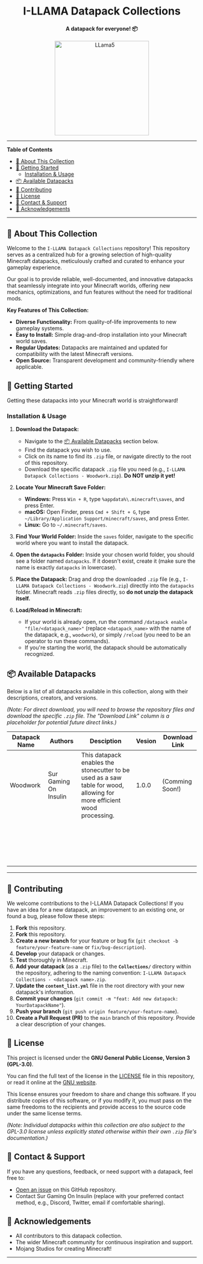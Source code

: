 <div align="center">
	<h1>I-LLAMA Datapack Collections</h1>
	<h4>A datapack for everyone! 📦</h4>
<a href="https://ibb.co/x8RzdnCS"><img src="https://i.ibb.co/R4VQdXvp/LLama5.png" alt="LLama5" border="0" height=250 width=auto></a>
</div>

---

**Table of Contents**

* [🌟 About This Collection](#-about-this-collection)
* [🚀 Getting Started](#-getting-started)
    * [Installation & Usage](#installation--usage)
* [📦 Available Datapacks](#-available-datapacks)
* [🤝 Contributing](#-contributing)
* [📄 License](#-license)
* [📧 Contact & Support](#-contact--support)
* [🙏 Acknowledgements](#-acknowledgements)

---

## 🌟 About This Collection

Welcome to the `I-LLAMA Datapack Collections` repository! This repository serves as a centralized hub for a growing selection of high-quality Minecraft datapacks, meticulously crafted and curated to enhance your gameplay experience.

Our goal is to provide reliable, well-documented, and innovative datapacks that seamlessly integrate into your Minecraft worlds, offering new mechanics, optimizations, and fun features without the need for traditional mods.

**Key Features of This Collection:**

* **Diverse Functionality:** From quality-of-life improvements to new gameplay systems.
* **Easy to Install:** Simple drag-and-drop installation into your Minecraft world saves.
* **Regular Updates:** Datapacks are maintained and updated for compatibility with the latest Minecraft versions.
* **Open Source:** Transparent development and community-friendly where applicable.

## 🚀 Getting Started

Getting these datapacks into your Minecraft world is straightforward!

### Installation & Usage

1.  **Download the Datapack:**
    * Navigate to the [📦 Available Datapacks](#-available-datapacks) section below.
    * Find the datapack you wish to use.
    * Click on its name to find its `.zip` file, or navigate directly to the root of this repository.
    * Download the specific datapack `.zip` file you need (e.g., `I-LLAMA Datapack Collections - Woodwork.zip`). **Do NOT unzip it yet!**

2.  **Locate Your Minecraft Save Folder:**
    * **Windows:** Press `Win + R`, type `%appdata%\.minecraft\saves`, and press Enter.
    * **macOS:** Open Finder, press `Cmd + Shift + G`, type `~/Library/Application Support/minecraft/saves`, and press Enter.
    * **Linux:** Go to `~/.minecraft/saves`.

3.  **Find Your World Folder:** Inside the `saves` folder, navigate to the specific world where you want to install the datapack.

4.  **Open the `datapacks` Folder:** Inside your chosen world folder, you should see a folder named `datapacks`. If it doesn't exist, create it (make sure the name is exactly `datapacks` in lowercase).

5.  **Place the Datapack:** Drag and drop the downloaded `.zip` file (e.g., `I-LLAMA Datapack Collections - Woodwork.zip`) directly into the `datapacks` folder. Minecraft reads `.zip` files directly, so **do not unzip the datapack itself.**

6.  **Load/Reload in Minecraft:**
    * If your world is already open, run the command `/datapack enable "file/<datapack_name>"` (replace `<datapack_name>` with the name of the datapack, e.g., `woodwork`), or simply `/reload` (you need to be an operator to run these commands).
    * If you're starting the world, the datapack should be automatically recognized.

## 📦 Available Datapacks

Below is a list of all datapacks available in this collection, along with their descriptions, creators, and versions.

*(Note: For direct download, you will need to browse the repository files and download the specific `.zip` file. The "Download Link" column is a placeholder for potential future direct links.)*

| Datapack Name | Authors               | Desciption                                                                                                                | Vesion | Download Link   |
|---------------|-----------------------|---------------------------------------------------------------------------------------------------------------------------|--------|-----------------|
| Woodwork      | Sur Gaming On Insulin | This datapack enables the stonecutter to be used as a saw table for wood,<br>allowing for more efficient wood processing. | 1.0.0  | (Comming Soon!) |
|               |                       |                                                                                                                           |        |                 |
|               |                       |                                                                                                                           |        |                 |
|               |                       |                                                                                                                           |        |                 |
|               |                       |                                                                                                                           |        |                 |
|               |                       |                                                                                                                           |        |                 |
|               |                       |                                                                                                                           |        |                 |
|               |                       |                                                                                                                           |        |                 |
|               |                       |                                                                                                                           |        |                 |
|               |                       |                                                                                                                           |        |                 |
|               |                       |                                                                                                                           |        |                 |
|               |                       |                                                                                                                           |        |                 |
|               |                       |                                                                                                                           |        |                 |
|               |                       |                                                                                                                           |        |                 |
|               |                       |                                                                                                                           |        |                 |
|               |                       |                                                                                                                           |        |                 |
|               |                       |                                                                                                                           |        |                 |
|               |                       |                                                                                                                           |        |                 |
|               |                       |                                                                                                                           |        |                 |
|               |                       |                                                                                                                           |        |                 |
|               |                       |                                                                                                                           |        |                 |

---

## 🤝 Contributing

We welcome contributions to the I-LLAMA Datapack Collections! If you have an idea for a new datapack, an improvement to an existing one, or found a bug, please follow these steps:

1.  **Fork** this repository.
1.  **Fork** this repository.
2.  **Create a new branch** for your feature or bug fix (`git checkout -b feature/your-feature-name` or `fix/bug-description`).
3.  **Develop** your datapack or changes.
4.  **Test** thoroughly in Minecraft.
5.  **Add your datapack** (as a `.zip` file) to the **`Collections/`** directory within the repository, adhering to the naming convention: `I-LLAMA Datapack Collections - <datapack name>.zip`.
6.  **Update the `content_list.yml`** file in the root directory with your new datapack's information.
7.  **Commit your changes** (`git commit -m "feat: Add new datapack: YourDatapackName"`).
8.  **Push your branch** (`git push origin feature/your-feature-name`).
9.  **Create a Pull Request (PR)** to the `main` branch of this repository. Provide a clear description of your changes.


## 📄 License

This project is licensed under the **GNU General Public License, Version 3 (GPL-3.0)**.

You can find the full text of the license in the [LICENSE](LICENSE) file in this repository, or read it online at the [GNU website](https://www.gnu.org/licenses/gpl-3.0.html).

This license ensures your freedom to share and change this software. If you distribute copies of this software, or if you modify it, you must pass on the same freedoms to the recipients and provide access to the source code under the same license terms.

*(Note: Individual datapacks within this collection are also subject to the GPL-3.0 license unless explicitly stated otherwise within their own `.zip` file's documentation.)*

## 📧 Contact & Support

If you have any questions, feedback, or need support with a datapack, feel free to:

* [Open an issue](https://github.com/YOUR_GITHUB_USERNAME/I-LLAMA-Datapack-Collections/issues/new/choose) on this GitHub repository.
* Contact Sur Gaming On Insulin (replace with your preferred contact method, e.g., Discord, Twitter, email if comfortable sharing).

## 🙏 Acknowledgements

* All contributors to this datapack collection.
* The wider Minecraft community for continuous inspiration and support.
* Mojang Studios for creating Minecraft!

---